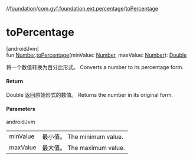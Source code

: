//[foundation](../../index.md)/[com.gyf.foundation.ext.percentage](index.md)/[toPercentage](to-percentage.md)

# toPercentage

[androidJvm]\
fun [Number](https://kotlinlang.org/api/core/kotlin-stdlib/kotlin/-number/index.html).[toPercentage](to-percentage.md)(minValue: [Number](https://kotlinlang.org/api/core/kotlin-stdlib/kotlin/-number/index.html), maxValue: [Number](https://kotlinlang.org/api/core/kotlin-stdlib/kotlin/-number/index.html)): [Double](https://kotlinlang.org/api/core/kotlin-stdlib/kotlin/-double/index.html)

将一个数值转换为百分比形式。 Converts a number to its percentage form.

#### Return

Double 返回原始形式的数值。     Returns the number in its original form.

#### Parameters

androidJvm

| | |
|---|---|
| minValue | 最小值。     The minimum value. |
| maxValue | 最大值。     The maximum value. |